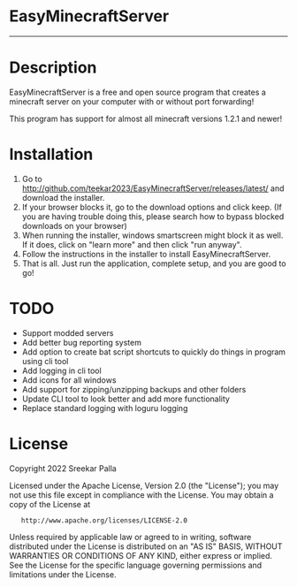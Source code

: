 # EasyMinecraftServer

***

# Description

EasyMinecraftServer is a free and open source program that creates a minecraft server on your computer with or without
port forwarding!

This program has support for almost all minecraft versions 1.2.1 and newer!

# Installation

1. Go to http://github.com/teekar2023/EasyMinecraftServer/releases/latest/ and download the installer.
2. If your browser blocks it, go to the download options and click keep. (If you are having trouble doing this, please
   search how to bypass blocked downloads on your browser)
3. When running the installer, windows smartscreen might block it as well. If it does, click on "learn more" and then
   click "run anyway".
4. Follow the instructions in the installer to install EasyMinecraftServer.
5. That is all. Just run the application, complete setup, and you are good to go!

# TODO

- Support modded servers
- Add better bug reporting system
- Add option to create bat script shortcuts to quickly do things in program using cli tool
- Add logging in cli tool
- Add icons for all windows
- Add support for zipping/unzipping backups and other folders
- Update CLI tool to look better and add more functionality
- Replace standard logging with loguru logging

# License

Copyright 2022 Sreekar Palla

Licensed under the Apache License, Version 2.0 (the "License");
you may not use this file except in compliance with the License.
You may obtain a copy of the License at

       http://www.apache.org/licenses/LICENSE-2.0

Unless required by applicable law or agreed to in writing, software
distributed under the License is distributed on an "AS IS" BASIS,
WITHOUT WARRANTIES OR CONDITIONS OF ANY KIND, either express or implied.
See the License for the specific language governing permissions and
limitations under the License.